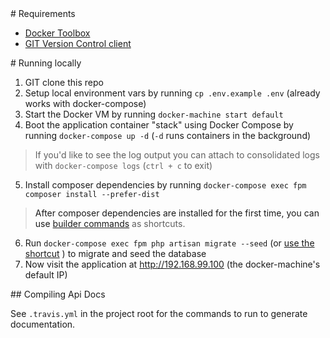 <a name="requirements" />
# Requirements

* [Docker Toolbox](https://www.docker.com/products/docker-toolbox)
* [GIT Version Control client](https://git-scm.com/)

<a name="running-locally" />
# Running locally

1. GIT clone this repo
2. Setup local environment vars by running `cp .env.example .env` (already works with docker-compose)
3. Start the Docker VM by running `docker-machine start default` 
4. Boot the application container "stack" using Docker Compose by running `docker-compose up -d` (`-d` runs containers in the background)

> If you'd like to see the log output you can attach to consolidated logs with `docker-compose logs` (`ctrl + c` to exit)

5. Install composer dependencies by running `docker-compose exec fpm composer install --prefer-dist`

> After composer dependencies are installed for the first time, you can use [builder commands](https://github.com/realpage/builder#usage) as shortcuts.

6. Run `docker-compose exec fpm php artisan migrate --seed` (or [use the shortcut](https://github.com/realpage/lumen-starter/tree/master#is-there-a-shortcut-for-running-commands-within-specific-containers) ) to migrate and seed the database
7. Now visit the application at http://192.168.99.100 (the docker-machine's default IP)

<a name="compiling-api-docs" />
## Compiling Api Docs

See `.travis.yml` in the project root for the commands to run to generate documentation.